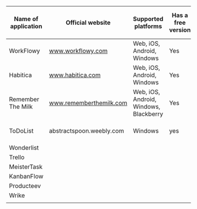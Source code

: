 |  Name of application  | Official website  | Supported platforms  | Has a free version  | Has a paid-for version  | Storing data  | Type of application  |
|---|---|---|---|---|---|---|
| WorkFlowy  | www.workflowy.com  | Web, iOS, Android, Windows  | Yes  | No  | Cloud & Local machine  | Large task managament application  |
| Habitica  | www.habitica.com  |  Web, iOS, Android, Windows |  Yes | No  | Cloud only | simple todo application  |
| Remember The Milk  | www.rememberthemilk.com  | Web, iOS, Android, Windows, Blackberry  | Yes  |  Yes | Cloud & Local machine  | Large task managment application  |
|  ToDoList | abstractspoon.weebly.com  | Windows  | yes  | No  |  Local machine only | Large task management application  |
| Wonderlist  |   |   |   |   |   |   |
| Trello  |   |   |   |   |   |   |
| MeisterTask  |   |   |   |   |   |   |
| KanbanFlow  |   |   |   |   |   |   |
| Producteev  |   |   |   |   |   |   |
| Wrike  |   |   |   |   |   |   |
|   |   |   |   |   |   |   |
